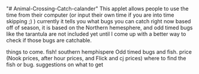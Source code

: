 "# Animal-Crossing-Catch-calander" 
This applet allows people to use the time from their computer (or input their own time if you are into time skipping ;) )
currently it tells you what bugs you can catch right now based off of season, it is based on the Northern hemesphere, and odd timed bugs like the tarantula are not included yet until I come up with a better way to check if those bugs are catchable.


things to come. 
fish!
southern hemphispere
Odd timed bugs and fish.
price (Nook prices, after hour prices, and Flick and cj prices)
where to find the fish or bug.
suggestions on what to get 
